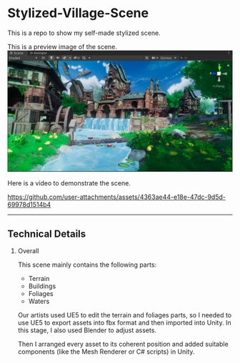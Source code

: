 # Stylized-Village-Scene

This is a repo to show my self-made stylized scene.

This is a preview image of the scene.
![image](https://raw.githubusercontent.com/Miracller/Stylized-Village-Scene/refs/heads/main/preview1.png)


Here is a video to demonstrate the scene.

https://github.com/user-attachments/assets/4363ae44-e18e-47dc-9d5d-69978d1514b4

---

## Technical Details

 1. Overall
    
    This scene mainly contains the following parts:
    - Terrain
    - Buildings
    - Foliages
    - Waters
      
    Our artists used UE5 to edit the terrain and foliages parts, so I needed to use UE5 to export assets into fbx format and then imported into Unity. In this stage, I also used Blender to adjust assets.

    Then I arranged every asset to its coherent position and added suitable components (like the Mesh Renderer or C# scripts) in Unity.

    
    
    


